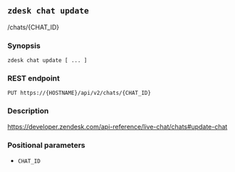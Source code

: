 ## `zdesk chat update`

/chats/{CHAT_ID}

### Synopsis

    zdesk chat update [ ... ]

### REST endpoint

    PUT https://{HOSTNAME}/api/v2/chats/{CHAT_ID}

### Description

https://developer.zendesk.com/api-reference/live-chat/chats#update-chat

### Positional parameters

* `CHAT_ID`

